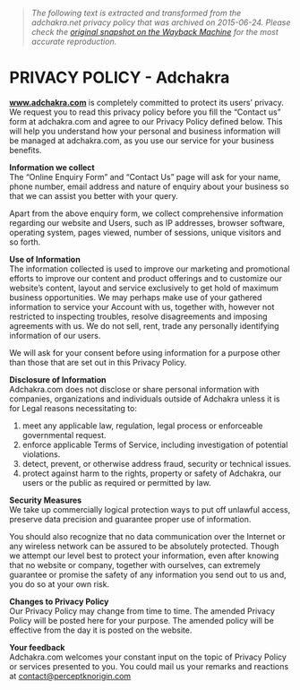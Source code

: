 > *The following text is extracted and transformed from the adchakra.net privacy policy that was archived on 2015-06-24. Please check the [original snapshot on the Wayback Machine](https://web.archive.org/web/20150624033356id_/http%3A//www.adchakra.net/privacy-policy) for the most accurate reproduction.*

# PRIVACY POLICY - Adchakra

**www.adchakra.com** is completely committed to protect its users’ privacy. We request you to read this privacy policy before you fill the “Contact us” form at adchakra.com and agree to our Privacy Policy defined below. This will help you understand how your personal and business information will be managed at adchakra.com, as you use our service for your business benefits.

**Information we collect**  
The “Online Enquiry Form” and “Contact Us” page will ask for your name, phone number, email address and nature of enquiry about your business so that we can assist you better with your query.

Apart from the above enquiry form, we collect comprehensive information regarding our website and Users, such as IP addresses, browser software, operating system, pages viewed, number of sessions, unique visitors and so forth.

**Use of Information**  
The information collected is used to improve our marketing and promotional efforts to improve our content and product offerings and to customize our website’s content, layout and service exclusively to get hold of maximum business opportunities. We may perhaps make use of your gathered information to service your Account with us, together with, however not restricted to inspecting troubles, resolve disagreements and imposing agreements with us. We do not sell, rent, trade any personally identifying information of our users.

We will ask for your consent before using information for a purpose other than those that are set out in this Privacy Policy.

**Disclosure of Information**  
Adchakra.com does not disclose or share personal information with companies, organizations and individuals outside of Adchakra unless it is for Legal reasons necessitating to:

  1. meet any applicable law, regulation, legal process or enforceable governmental request.
  2. enforce applicable Terms of Service, including investigation of potential violations.
  3. detect, prevent, or otherwise address fraud, security or technical issues.
  4. protect against harm to the rights, property or safety of Adchakra, our users or the public as required or permitted by law.



**Security Measures**  
We take up commercially logical protection ways to put off unlawful access, preserve data precision and guarantee proper use of information.

You should also recognize that no data communication over the Internet or any wireless network can be assured to be absolutely protected. Though we attempt our level best to protect your information, even after knowing that no website or company, together with ourselves, can extremely guarantee or promise the safety of any information you send out to us and, you do so at your own risk. 

**Changes to Privacy Policy**  
Our Privacy Policy may change from time to time. The amended Privacy Policy will be posted here for your purpose. The amended policy will be effective from the day it is posted on the website.

**Your feedback**  
Adchakra.com welcomes your constant input on the topic of Privacy Policy or services presented to you. You could mail us your remarks and reactions at [contact@perceptknorigin.com](mailto:contact@perceptknorigin.com)
